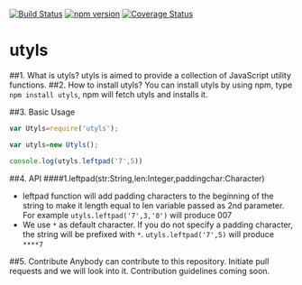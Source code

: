 [![Build Status](https://travis-ci.org/shivani08/utyls.svg?branch=master)](https://travis-ci.org/shivani08/utyls)
[![npm version](https://badge.fury.io/js/utyls.svg)](https://badge.fury.io/js/utyls)
[![Coverage Status](https://coveralls.io/repos/github/shivani08/utyls/badge.svg?branch=master)](https://coveralls.io/github/shivani08/utyls?branch=master)
# utyls

##1. What is utyls?
utyls is aimed to provide a collection of JavaScript utility functions. 
##2. How to install utyls?
You can install utyls by using npm,  type `npm install utyls`, npm will fetch utyls and installs it.

##3. Basic Usage
```javascript
var Utyls=require('utyls');

var utyls=new Utyls();

console.log(utyls.leftpad('7',5))
```

##4. API
####1.leftpad(str:String,len:Integer,paddingchar:Character)
  - leftpad function will add padding characters to the beginning of the string to make it length equal to len variable passed as 2nd parameter. For example 
    `utyls.leftpad('7',3,'0')` will produce 007
  - We use `*` as default character. If you do not specify a padding character, the string will be prefixed with `*`. 
    `utyls.leftpad('7',5)` will produce `****7`



##5. Contribute
Anybody can contribute to this repository. Initiate pull requests and we will look into it. 
Contribution guidelines coming soon.
